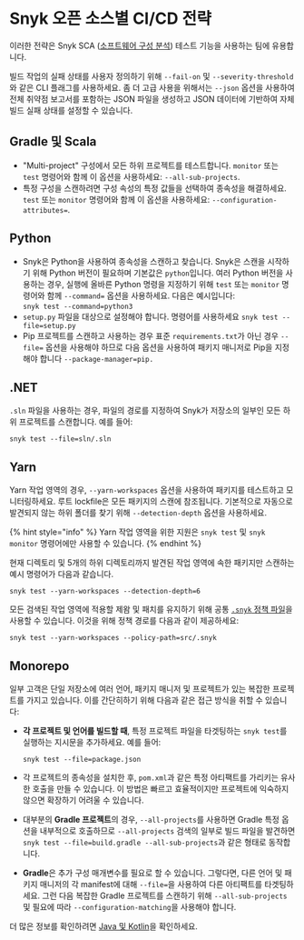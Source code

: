 # Snyk 오픈 소스별 CI/CD 전략

이러한 전략은 Snyk SCA ([소프트웨어 구성 분석](https://snyk.io/blog/what-is-software-composition-analysis-sca-and-does-my-company-need-it/)) 테스트 기능을 사용하는 팀에 유용합니다.

빌드 작업의 실패 상태를 사용자 정의하기 위해 `--fail-on` 및 `--severity-threshold`와 같은 CLI 플래그를 사용하세요. 좀 더 고급 사용을 위해서는 `--json` 옵션을 사용하여 전체 취약점 보고서를 포함하는 JSON 파일을 생성하고 JSON 데이터에 기반하여 자체 빌드 실패 상태를 설정할 수 있습니다.

## Gradle 및 Scala

* "Multi-project" 구성에서 모든 하위 프로젝트를 테스트합니다. `monitor` 또는 `test` 명령어와 함께 이 옵션을 사용하세요: `--all-sub-projects`.
* 특정 구성을 스캔하려면 구성 속성의 특정 값들을 선택하여 종속성을 해결하세요. `test` 또는 `monitor` 명령어와 함께 이 옵션을 사용하세요: `--configuration-attributes=`.

## Python

* Snyk은 Python을 사용하여 종속성을 스캔하고 찾습니다. Snyk은 스캔을 시작하기 위해 Python 버전이 필요하며 기본값은 `python`입니다. 여러 Python 버전을 사용하는 경우, 실행에 올바른 Python 명령을 지정하기 위해 `test` 또는 `monitor` 명령어와 함께 `--command=` 옵션을 사용하세요. 다음은 예시입니다:\
  `snyk test --command=python3`
* `setup.py` 파일을 대상으로 설정해야 합니다. 명령어를 사용하세요 `snyk test --file=setup.py`
* Pip 프로젝트를 스캔하고 사용하는 경우 표준 `requirements.txt`가 아닌 경우 `--file=` 옵션을 사용해야 하므로 다음 옵션을 사용하여 패키지 매니저로 Pip을 지정해야 합니다 `--package-manager=pip.`

## .NET

`.sln` 파일을 사용하는 경우, 파일의 경로를 지정하여 Snyk가 저장소의 일부인 모든 하위 프로젝트를 스캔합니다. 예를 들어:

```
snyk test --file=sln/.sln
```

## Yarn

Yarn 작업 영역의 경우, `--yarn-workspaces` 옵션을 사용하여 패키지를 테스트하고 모니터링하세요. 루트 lockfile은 모든 패키지의 스캔에 참조됩니다. 기본적으로 자동으로 발견되지 않는 하위 폴더를 찾기 위해 `--detection-depth` 옵션을 사용하세요.

{% hint style="info" %}
Yarn 작업 영역을 위한 지원은 `snyk test` 및 `snyk monitor` 명령어에만 사용할 수 있습니다.
{% endhint %}

현재 디렉토리 및 5개의 하위 디렉토리까지 발견된 작업 영역에 속한 패키지만 스캔하는 예시 명령어가 다음과 같습니다.

```
snyk test --yarn-workspaces --detection-depth=6
```

모든 검색된 작업 영역에 적용할 제왐 및 패치를 유지하기 위해 공통 [`.snyk` 정책 파일](../../../manage-risk/policies/the-.snyk-file.md)을 사용할 수 있습니다. 이것을 위해 정책 경로를 다음과 같이 제공하세요:

```
snyk test --yarn-workspaces --policy-path=src/.snyk
```

## Monorepo

일부 고객은 단일 저장소에 여러 언어, 패키지 매니저 및 프로젝트가 있는 복잡한 프로젝트를 가지고 있습니다. 이를 간단히하기 위해 다음과 같은 접근 방식을 취할 수 있습니다:

*   **각 프로젝트 및 언어를 빌드할 때**, 특정 프로젝트 파일을 타겟팅하는 `snyk test`를 실행하는 지시문을 추가하세요. 예를 들어:

    ```
    snyk test --file=package.json
    ```
* 각 프로젝트의 종속성을 설치한 후, `pom.xml`과 같은 특정 아티팩트를 가리키는 유사한 호출을 만들 수 있습니다. 이 방법은 빠르고 효율적이지만 프로젝트에 익숙하지 않으면 확장하기 어려울 수 있습니다.
* 대부분의 **Gradle 프로젝트**의 경우, `--all-projects`를 사용하면 Gradle 특정 옵션을 내부적으로 호출하므로 `--all-projects` 검색의 일부로 빌드 파일을 발견하면 `snyk test --file=build.gradle --all-sub-projects`과 같은 형태로 동작합니다.
* **Gradle**은 추가 구성 매개변수를 필요로 할 수 있습니다. 그렇다면, 다른 언어 및 패키지 매니저의 각 manifest에 대해 `--file=`을 사용하여 다른 아티팩트를 타겟팅하세요. 그런 다음 복잡한 Gradle 프로젝트를 스캔하기 위해 `--all-sub-projects` 및 필요에 따라 `--configuration-matching`을 사용해야 합니다.

더 많은 정보를 확인하려면 [Java 및 Kotlin](../../../supported-languages-package-managers-and-frameworks/java-and-kotlin/)을 확인하세요.

##
